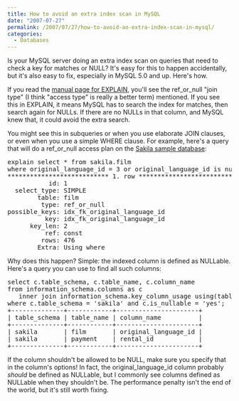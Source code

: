 ```yaml
---
title: How to avoid an extra index scan in MySQL
date: "2007-07-27"
permalink: /2007/07/27/how-to-avoid-an-extra-index-scan-in-mysql/
categories:
  - Databases
---
```

Is your MySQL server doing an extra index scan on queries that need to check a key for matches or NULL? It's easy for this to happen accidentally, but it's also easy to fix, especially in MySQL 5.0 and up. Here's how.

If you read the [manual page for EXPLAIN][1], you'll see the ref\_or\_null "join type" (I think "access type" is really a better term) mentioned. If you see this in EXPLAIN, it means MySQL has to search the index for matches, then search again for NULLs. If there are no NULLs in that column, and MySQL knew that, it could avoid the extra search.

You might see this in subqueries or when you use elaborate JOIN clauses, or even when you use a simple WHERE clause. For example, here's a query that will do a ref\_or\_null access plan on the [Sakila sample database][2]:

<pre>explain select * from sakila.film
where original_language_id = 3 or original_language_id is null\G
*************************** 1. row ***************************
           id: 1
  select_type: SIMPLE
        table: film
         type: ref_or_null
possible_keys: idx_fk_original_language_id
          key: idx_fk_original_language_id
      key_len: 2
          ref: const
         rows: 476
        Extra: Using where</pre>

Why does this happen? Simple: the indexed column is defined as NULLable. Here's a query you can use to find all such columns:

<pre>select c.table_schema, c.table_name, c.column_name
from information_schema.columns as c
   inner join information_schema.key_column_usage using(table_schema, table_name, column_name)
where c.table_schema = 'sakila' and c.is_nullable = 'yes';
+--------------+------------+----------------------+
| table_schema | table_name | column_name          |
+--------------+------------+----------------------+
| sakila       | film       | original_language_id | 
| sakila       | payment    | rental_id            | 
+--------------+------------+----------------------+</pre>

If the column shouldn't be allowed to be NULL, make sure you specify that in the column's options! In fact, the original\_language\_id column probably *should* be defined as NULLable, but I commonly see columns defined as NULLable when they shouldn't be. The performance penalty isn't the end of the world, but it's still worth fixing.

 [1]: http://dev.mysql.com/doc/refman/5.0/en/explain.html
 [2]: http://dev.mysql.com/doc/
